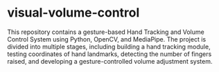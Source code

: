 # visual-volume-control
This repository contains a gesture-based Hand Tracking and Volume Control System using Python, OpenCV, and MediaPipe. The project is divided into multiple stages, including building a hand tracking module, testing coordinates of hand landmarks, detecting the number of fingers raised, and developing a gesture-controlled volume adjustment system.
